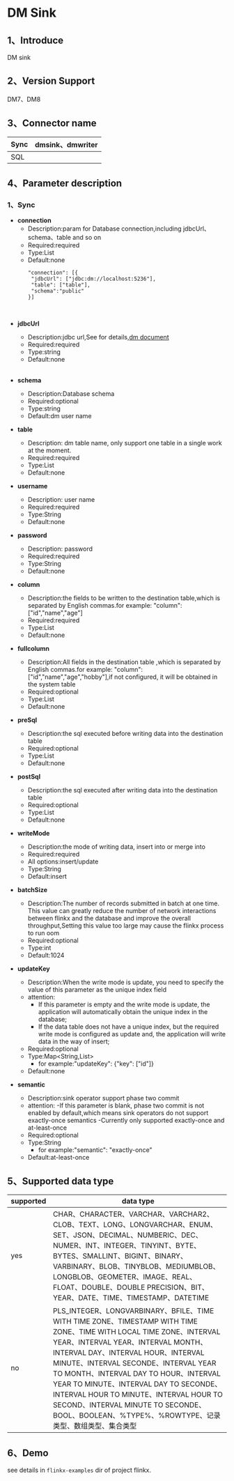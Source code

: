 # DM Sink

## 1、Introduce

DM sink

## 2、Version Support

DM7、DM8


## 3、Connector name

| Sync | dmsink、dmwriter |
| ---- |-----------------|
| SQL  |                 |


## 4、Parameter description

### 1、Sync

- **connection**
    - Description:param for Database connection,including jdbcUrl、schema、table and so on
    - Required:required
    - Type:List
    - Default:none
      ```text
      "connection": [{
       "jdbcUrl": ["jdbc:dm://localhost:5236"],
       "table": ["table"],
       "schema":"public"
      }]
      ```
 <br />

- **jdbcUrl**
  - Description:jdbc url,See for details,[dm document](http://www.dameng.com/down.aspx?TypeId=12&FId=t14:12:14)
  - Required:required
  - Type:string
  - Default:none
  <br />

- **schema**
    - Description:Database schema
    - Required:optional
    - Type:string
    - Default:dm user name
      <br />

- **table**
    - Description: dm table name, only support one table in a single work at the moment.
    - Required:required
    - Type:List
    - Default:none
      <br />

- **username**
    - Description: user name
    - Required:required
    - Type:String
    - Default:none
      <br />

- **password**
    - Description: password
    - Required:required
    - Type:String
    - Default:none
      <br />

- **column**
    - Description:the fields to be written to the destination table,which is separated by English commas.for example: "column": ["id","name","age"]
    - Required:required
    - Type:List
    - Default:none
      <br />

- **fullcolumn**
    - Description:All fields in the destination table ,which is separated by English commas.for example: "column": ["id","name","age","hobby"],if not configured, it will be obtained in the system table
    - Required:optional
    - Type:List
    - Default:none
      <br />

- **preSql**
    - Description:the sql executed  before writing data into the destination table
    - Required:optional
    - Type:List
    - Default:none
      <br />

- **postSql**
    - Description:the sql executed  after writing data into the destination table
    - Required:optional
    - Type:List
    - Default:none
      <br />


- **writeMode**
    - Description:the mode of  writing data, insert into or merge into
    - Required:required
    - All options:insert/update
    - Type:String
    - Default:insert
      <br />

- **batchSize**
    - Description:The number of records submitted in batch at one time. This value can greatly reduce the number of network interactions between flinkx and the database and improve the overall throughput,Setting this value too large may cause the flinkx process to run oom
    - Required:optional
    - Type:int
    - Default:1024
      <br />
    
- **updateKey**
    - Description:When the write mode is update, you need to specify the value of this parameter as the unique index field
    - attention:
        - If this parameter is empty and the write mode is update, the application will automatically obtain the unique index in the database;
        - If the data table does not have a unique index, but the required write mode is configured as update and, the application will write data in the way of insert;
    - Required:optional
    - Type:Map<String,List>
        - for example:"updateKey": {"key": ["id"]}
    - Default:none
      <br />

- **semantic**
    - Description:sink operator support phase two commit
    - attention:
      -If this parameter is blank, phase two commit is not enabled by default,which means sink operators do not support exactly-once semantics
      -Currently only supported exactly-once and at-least-once
    - Required:optional
    - Type:String
        - for example:"semantic": "exactly-once"
    - Default:at-least-once
      <br />


## 5、Supported data type


| supported | data type                                                                                                                                                                                                                                                                                                                                                                                                                        |
|-----------|----------------------------------------------------------------------------------------------------------------------------------------------------------------------------------------------------------------------------------------------------------------------------------------------------------------------------------------------------------------------------------------------------------------------------------|
| yes       | CHAR、CHARACTER、VARCHAR、VARCHAR2、CLOB、TEXT、LONG、LONGVARCHAR、ENUM、SET、JSON、DECIMAL、NUMBERIC、DEC、NUMER、INT、INTEGER、TINYINT、BYTE、BYTES、SMALLINT、BIGINT、BINARY、VARBINARY、BLOB、TINYBLOB、MEDIUMBLOB、LONGBLOB、GEOMETER、IMAGE、REAL、FLOAT、DOUBLE、DOUBLE PRECISION、BIT、YEAR、DATE、TIME、TIMESTAMP、DATETIME                                                                                                                                    |
| no        | PLS_INTEGER、LONGVARBINARY、BFILE、TIME WITH TIME ZONE、TIMESTAMP WITH TIME ZONE、TIME WITH LOCAL TIME ZONE、INTERVAL YEAR、INTERVAL YEAR、INTERVAL MONTH、INTERVAL DAY、INTERVAL HOUR、INTERVAL MINUTE、INTERVAL SECONDE、INTERVAL YEAR TO MONTH、INTERVAL DAY TO HOUR、INTERVAL YEAR TO MINUTE、INTERVAL DAY TO SECONDE、INTERVAL HOUR TO MINUTE、INTERVAL HOUR TO SECOND、INTERVAL MINUTE TO SECONDE、BOOL、BOOLEAN、%TYPE%、%ROWTYPE、记录类型、数组类型、集合类型 |


## 6、Demo
see details in `flinkx-examples` dir of project flinkx.

